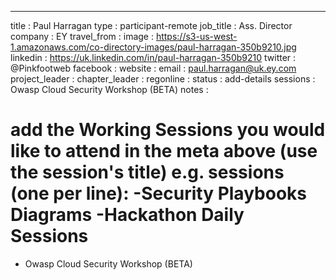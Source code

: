 ---
title           : Paul Harragan
type            : participant-remote
job_title       : Ass. Director
company         : EY
travel_from     :
image           : https://s3-us-west-1.amazonaws.com/co-directory-images/paul-harragan-350b9210.jpg
linkedin        : https://uk.linkedin.com/in/paul-harragan-350b9210
twitter         : @Pinkfootweb
facebook        :
website         :
email           : paul.harragan@uk.ey.com
project_leader  :
chapter_leader  :
regonline       :
status          : add-details
sessions        : Owasp Cloud Security Workshop (BETA)
notes           :
# add the Working Sessions you would like to attend in the meta above (use the session's title) e.g. sessions (one per line): -Security Playbooks Diagrams -Hackathon Daily Sessions
- Owasp Cloud Security Workshop (BETA)
